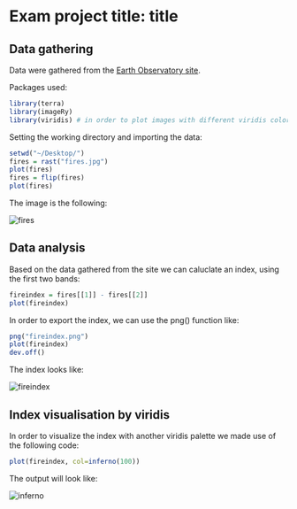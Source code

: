 # Exam project title: title

## Data gathering

Data were gathered from the [Earth Observatory site](https://earthobservatory.nasa.gov/).

Packages used:

``` r
library(terra)
library(imageRy)
library(viridis) # in order to plot images with different viridis color ramp palettes
```

Setting the working directory and importing the data:

``` r
setwd("~/Desktop/")
fires = rast("fires.jpg")
plot(fires)
fires = flip(fires)
plot(fires)
```

The image is the following:

![fires](https://github.com/user-attachments/assets/e0f07ba3-8883-4b8b-b9e8-8e1a2049f296)

## Data analysis

Based on the data gathered from the site we can caluclate an index, using the first two bands:

``` r
fireindex = fires[[1]] - fires[[2]]
plot(fireindex)
```

In order to export the index, we can use the png() function like:

``` r
png("fireindex.png")
plot(fireindex)
dev.off()
```

The index looks like:

![fireindex](https://github.com/user-attachments/assets/0690737f-e49b-4b94-9178-29ad76804765)

## Index visualisation by viridis

In order to visualize the index with another viridis palette we made use of the following code:

``` r
plot(fireindex, col=inferno(100))
```

The output will look like:

![inferno](https://github.com/user-attachments/assets/9bab43f4-5374-4e4d-9115-25a1c234fea6)
